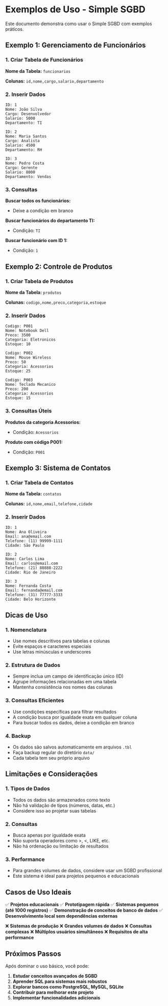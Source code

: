 # Exemplos de Uso - Simple SGBD

Este documento demonstra como usar o Simple SGBD com exemplos práticos.

## Exemplo 1: Gerenciamento de Funcionários

### 1. Criar Tabela de Funcionários

**Nome da Tabela:** `funcionarios`

**Colunas:** `id,nome,cargo,salario,departamento`

### 2. Inserir Dados

```
ID: 1
Nome: João Silva
Cargo: Desenvolvedor
Salario: 5000
Departamento: TI

ID: 2
Nome: Maria Santos
Cargo: Analista
Salario: 4500
Departamento: RH

ID: 3
Nome: Pedro Costa
Cargo: Gerente
Salario: 8000
Departamento: Vendas
```

### 3. Consultas

**Buscar todos os funcionários:**
- Deixe a condição em branco

**Buscar funcionários do departamento TI:**
- Condição: `TI`

**Buscar funcionário com ID 1:**
- Condição: `1`

## Exemplo 2: Controle de Produtos

### 1. Criar Tabela de Produtos

**Nome da Tabela:** `produtos`

**Colunas:** `codigo,nome,preco,categoria,estoque`

### 2. Inserir Dados

```
Codigo: P001
Nome: Notebook Dell
Preco: 3500
Categoria: Eletronicos
Estoque: 10

Codigo: P002
Nome: Mouse Wireless
Preco: 50
Categoria: Acessorios
Estoque: 25

Codigo: P003
Nome: Teclado Mecanico
Preco: 200
Categoria: Acessorios
Estoque: 15
```

### 3. Consultas Úteis

**Produtos da categoria Acessorios:**
- Condição: `Acessorios`

**Produto com código P001:**
- Condição: `P001`

## Exemplo 3: Sistema de Contatos

### 1. Criar Tabela de Contatos

**Nome da Tabela:** `contatos`

**Colunas:** `id,nome,email,telefone,cidade`

### 2. Inserir Dados

```
ID: 1
Nome: Ana Oliveira
Email: ana@email.com
Telefone: (11) 99999-1111
Cidade: São Paulo

ID: 2
Nome: Carlos Lima
Email: carlos@email.com
Telefone: (21) 88888-2222
Cidade: Rio de Janeiro

ID: 3
Nome: Fernanda Costa
Email: fernanda@email.com
Telefone: (31) 77777-3333
Cidade: Belo Horizonte
```

## Dicas de Uso

### 1. Nomenclatura
- Use nomes descritivos para tabelas e colunas
- Evite espaços e caracteres especiais
- Use letras minúsculas e underscores

### 2. Estrutura de Dados
- Sempre inclua um campo de identificação único (ID)
- Agrupe informações relacionadas em uma tabela
- Mantenha consistência nos nomes das colunas

### 3. Consultas Eficientes
- Use condições específicas para filtrar resultados
- A condição busca por igualdade exata em qualquer coluna
- Para buscar todos os dados, deixe a condição em branco

### 4. Backup
- Os dados são salvos automaticamente em arquivos `.tbl`
- Faça backup regular do diretório `data/`
- Cada tabela tem seu próprio arquivo

## Limitações e Considerações

### 1. Tipos de Dados
- Todos os dados são armazenados como texto
- Não há validação de tipos (números, datas, etc.)
- Considere isso ao projetar suas tabelas

### 2. Consultas
- Busca apenas por igualdade exata
- Não suporta operadores como >, <, LIKE, etc.
- Não há ordenação ou limitação de resultados

### 3. Performance
- Para grandes volumes de dados, considere usar um SGBD profissional
- Este sistema é ideal para projetos pequenos e educacionais

## Casos de Uso Ideais

✅ **Projetos educacionais**
✅ **Prototipagem rápida**
✅ **Sistemas pequenos (até 1000 registros)**
✅ **Demonstração de conceitos de banco de dados**
✅ **Desenvolvimento local sem dependências externas**

❌ **Sistemas de produção**
❌ **Grandes volumes de dados**
❌ **Consultas complexas**
❌ **Múltiplos usuários simultâneos**
❌ **Requisitos de alta performance**

## Próximos Passos

Após dominar o uso básico, você pode:

1. **Estudar conceitos avançados de SGBD**
2. **Aprender SQL para sistemas mais robustos**
3. **Explorar bancos como PostgreSQL, MySQL, SQLite**
4. **Contribuir para melhorar este projeto**
5. **Implementar funcionalidades adicionais**
